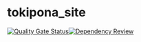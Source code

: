 # tokipona_site
[![Quality Gate Status](https://sonarcloud.io/api/project_badges/measure?project=SylvainJanet_tokipona_site&metric=alert_status)](https://sonarcloud.io/summary/new_code?id=SylvainJanet_tokipona_site)[![Dependency Review](https://github.com/SylvainJanet/tokipona_site/actions/workflows/dependency-review.yml/badge.svg?branch=main)](https://github.com/SylvainJanet/tokipona_site/actions/workflows/dependency-review.yml)
